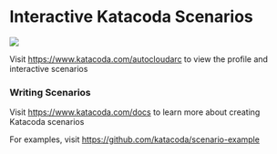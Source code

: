 # Interactive Katacoda Scenarios

[![](http://shields.katacoda.com/katacoda/autocloudarc/count.svg)](https://www.katacoda.com/autocloudarc "Get your profile on Katacoda.com")

Visit https://www.katacoda.com/autocloudarc to view the profile and interactive scenarios

### Writing Scenarios
Visit https://www.katacoda.com/docs to learn more about creating Katacoda scenarios

For examples, visit https://github.com/katacoda/scenario-example
